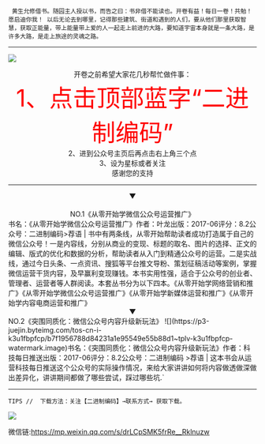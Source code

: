 
`
黄生允修借书。随园主人授以书，而告之曰：书非借不能读也。开卷有益！每日一卷！共勉！愿启迪你我！
以后无论去到哪里，记得那些建筑、街道和遇到的人们，要从他们那里获取智慧，获取正能量，带上能量带上爱的人一起走上前进的大路，要知道宇宙本身就是一条大路，是许多大路，是走上旅途的灵魂之路。`

---
![](https://p6-juejin.byteimg.com/tos-cn-i-k3u1fbpfcp/a6c88da6a54345cfbba51d48a17c57b1~tplv-k3u1fbpfcp-watermark.image)
<center>开卷之前希望大家花几秒帮忙做件事：</center>
<center><font color=red size=72>1、点击顶部蓝字“二进制编码”</font></center>
<center>2、进到公众号主页后再点击右上角三个点</center>
<center>3、设为星标或者关注</center></font>
<center>感谢您的支持</center>

---
<center>▼​</center>
​<center>NO.1《从零开始学微信公众号运营推广》</center>
​书名：《从零开始学微信公众号运营推广》​
作者：叶龙​
出版：2017-06​
评分：8.2​
公众号：二进制编码​
>荐语 | 书中有两条线，从零开始帮助读者成功打造属于自己的微信公众号！一是内容线，分别从商业的变现、标题的取名、图片的选择、正文的编辑、版式的优化和数据的分析，帮助读者从入门到精通公众号的运营。二是实战线，通过今日头条、一点资讯、搜狐等平台推文导粉、策划征稿活动等案例，掌握微信运营干货内容，及早赢利变现赚钱。本书实用性强，适合于公众号的创业者、管理者、运营者等人群阅读。本套丛书分为以下四本。《从零开始学网络营销和推广》《从零开始学微信公众号运营推广》《从零开始学新媒体运营和推广》《从零开始学内容电商运营和推广》
​

<center>▼​</center>
NO.2《突围同质化：微信公众号内容升级新玩法》
![](https://p3-juejin.byteimg.com/tos-cn-i-k3u1fbpfcp/b7f1956788d84231a1e95549e55b88d1~tplv-k3u1fbpfcp-watermark.image)
​书名：《突围同质化：微信公众号内容升级新玩法》​
作者：科技每日推送​
出版：2017-06​
评分：8.2​
公众号：二进制编码
>​荐语 | 这本书会从运营科技每日推送这个公众号的实际操作情况，来给大家讲讲如何将内容做透做深做出差异化，讲讲期间都做了哪些尝试，踩过哪些坑.`

---
`TIPS //  下载方法：关注【二进制编码】→联系方式→ 获取下载。`

![](https://p3-juejin.byteimg.com/tos-cn-i-k3u1fbpfcp/fbe4a94b9c604840afa8f54d2fd66854~tplv-k3u1fbpfcp-watermark.image)

微信链:<https://mp.weixin.qq.com/s/drLCpSMK5frRe__Rklnuzw>
